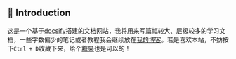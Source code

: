 ## 🌮 Introduction

这是一个基于[docsify](https://docsify.js.org/)搭建的文档网站，我将用来写篇幅较大、层级较多的学习文档，一些字数偏少的笔记或者教程我会继续放在[我的博客](https://hassanwong.top)。若是喜欢本站，不妨按下`Ctrl + D`收藏下来，给个[糖果](https://cdn.jsdelivr.net/gh/hassanblog/CDN@v20210405/img/payment.png)也是可以的！

<br>
